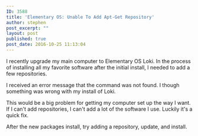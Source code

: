 ```yaml
---
ID: 3588
title: 'Elementary OS: Unable To Add Apt-Get Repository'
author: stephen
post_excerpt: ""
layout: post
published: true
post_date: 2016-10-25 11:13:04
---
```

I recently upgrade my main computer to Elementary OS Loki. In the process of installing all my favorite software after the initial install, I needed to add a few repositories.

<script src="https://gist.github.com/swoicik/7430d944c7b2f1c2f175727dc1202ced.js"></script>

I received an error message that the command was not found. I though something was wrong with my install of Loki.

<script src="https://gist.github.com/swoicik/3d9603f5f2331c5029546a77135059ac.js"></script>

This would be a big problem for getting my computer set up the way I want. If I can't add repositories, I can't add a lot of the software I use. Luckily it's a quick fix.

<script src="https://gist.github.com/swoicik/4865d7fe1b8bb2ca06275f8cb1fd82e9.js"></script>

After the new packages install, try adding a repository, update, and install.

<script src="https://gist.github.com/swoicik/5388f08747b6fe3c8cfc6007fb909255.js"></script>
